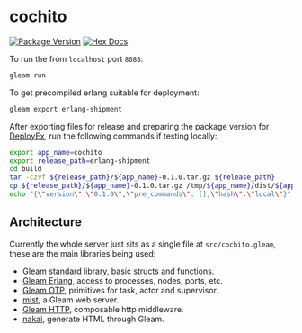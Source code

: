# cochito

[![Package Version](https://img.shields.io/hexpm/v/cochito)](https://hex.pm/packages/cochito)
[![Hex Docs](https://img.shields.io/badge/hex-docs-ffaff3)](https://hexdocs.pm/cochito/)

To run the from `localhost` port `8088`:

```sh
gleam run
```

To get precompiled erlang suitable for deployment:

```sh
gleam export erlang-shipment
```

After exporting files for release and preparing the package version for [DeployEx](https://github.com/thiagoesteves/deployex), run the following commands if testing locally:
```sh
export app_name=cochito
export release_path=erlang-shipment
cd build
tar -czvf ${release_path}/${app_name}-0.1.0.tar.gz ${release_path}
cp ${release_path}/${app_name}-0.1.0.tar.gz /tmp/${app_name}/dist/${app_name}
echo "{\"version\":\"0.1.0\",\"pre_commands\": [],\"hash\":\"local\"}" | jq > /tmp/${app_name}/versions/${app_name}/local/current.json
```

## Architecture

Currently the whole server just sits as a single file at `src/cochito.gleam`, these are the main libraries being used:

* [Gleam standard library](https://hexdocs.pm/gleam_stdlib/), basic structs and functions.
* [Gleam Erlang](https://hexdocs.pm/gleam_erlang/), access to processes, nodes, ports, etc.
* [Gleam OTP](https://hexdocs.pm/gleam_otp/), primitives for task, actor and supervisor.
* [mist](https://hexdocs.pm/mist/), a Gleam web server.
* [Gleam HTTP](https://hexdocs.pm/gleam_http/gleam/http.html), composable http middleware.
* [nakai](https://hexdocs.pm/nakai/), generate HTML through Gleam.
